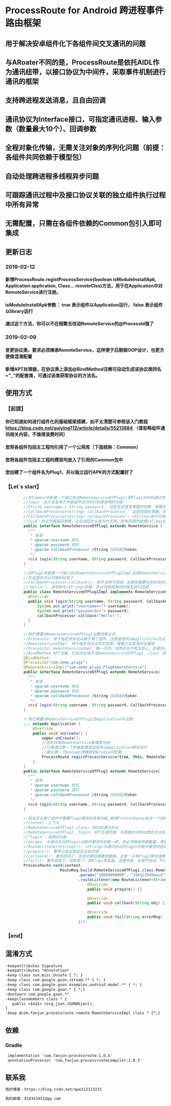 # ProcessRoute for Android 跨进程事件路由框架
## 用于解决安卓组件化下各组件间交叉通讯的问题
## 与ARoater不同的是，ProcessRoute是依托AIDL作为通讯纽带，以接口协议为中间件，采取事件机制进行通讯的框架
## 支持跨进程发送消息，且自由回调
## 通讯协议为Interface接口，可指定通讯进程、输入参数（数量最大10个）、回调参数
## 全程对象化传输，无需关注对象的序列化问题（前提：各组件共同依赖于模型包）
## 自动处理跨进程多线程异步问题
## 可跟踪通讯过程中及接口协议关联的独立组件执行过程中所有异常
## 无需配置，只需在各组件依赖的Common包引入即可集成

## 更新日志
### 2019-02-12
#### 新增ProcessRoute.registProcessService(boolean isModuleInstallApk, Application application, Class... remoteClss)方法，用于在Application中对RemoteService进行注册。
#### isModuleInstallApk参数： true 表示组件以Application运行， false 表示组件以library运行
#### 通过这个方法，你可以不在频繁去改动RemoteService的@ProcessId值了
### 2019-02-09
#### 变更协议类，要求必须继承RemoteService，这样便于后期做OOP设计，也更方便做混淆配置
#### 新增APT处理器，在协议类上添加@BindMethod注解可自动生成该协议类同名+"_"的配套类，可通过该类获取协议的方法名。

## 使用方式

### 【前提】
#### 你已知道如何进行组件化的基础框架搭建，如不太清楚可参照该入门教程 https://blog.csdn.net/guiying712/article/details/55213884 （请忽略组件通讯相关内容，不值得浪费时间）
#### 您将各组件包括主工程均引用了一个公用库（下面统称：Common）
#### 您将各组件包括主工程的模型均放入了引用的Common包中
#### 您创建了一个组件名为Plug1，并以独立运行APK的方式配置好了
### 【Let`s start】
```Java
        //在Common中新建一个接口协议RemoteServiceOfPlug1(即Plug1对外的通讯协议，协议必须继承RemoteService)，可以对外曝光很多功能，这里已登录为例
        //login：该方法名用于外部组件访问时识别其调用的功能
        //String username / String password： 这是实现登录需要的参数，参数支持[0-10]个，类型不限（基本类型必须换成其包装类）
        //CallbackProcessor<String> callbackProcessor： 这是回调处理器，协议的所有方法都必须将该参数放置最末，是必输参数
        //CallbackProcessor<String> callbackProcessor： <String>用于约束回调的类型，类型不限
        //void：协议无需返回参数，无论返回什么值均为无效，所有回调均使用CallbackProcessor处理
        public interface RemoteServiceOfPlug1 extends RemoteService {
          /**
           * 登录
           * @param username 姓名
           * @param password 密码
           * @param callbackProcessor @String 回调返回token
           */
          void login(String username, String password, CallbackProcessor<String> callbackProcessor);
        }
```
```Java
        //在Plug1中新建一个接口协议RemoteServiceOfPlug1Impl实现RemoteServiceOfPlug1协议
        //在这里你可以尽情的玩耍了
        //callbackProcessor.callback(): 改方法用于回调，如果你需要在别的地方回调可将callbackProcessor传递过去而无需关心序列化问题
        //"Hello!": 该参数与<String>依赖，您必须使用相同的类型进行回调
        public class RemoteServiceOfPlug1Impl implements RemoteServiceOfPlug1 {
          @Override
          public void login(String username, String password, CallbackProcessor<String> callbackProcessor) {
              System.out.print("username=>"+ username);
              System.out.print("password=>"+ password);
              callbackProcessor.callback("Hello!");
          }
        }
```
```Java
        //我们需要对RemoteServiceOfPlug1设置依赖关系
        //ProcessId: 用于指定该协议从属于哪个组件，注意是组件以Application方式编译时的ApplicationId
        //RemoteServiceImpl: 用于指定该协议的实现类，需输入实现类的全路径
        //ProcessId, RemoteServiceImpl：缺一不可。当然你也不用太担心，如果协议上有任何的地方有问题，框架都会在调用方回调错误信息以提示您
        //BindMethod APT注解，可自动生成方法RemoteServiceOfPlug1_.class（需要Make一下工程），在需要传方法名的地方建议使用该自动生成的类取值，以达到规范的目的
        @BindMethod
        @ProcessId("com.demo.plug1")
        @RemoteServiceImpl("com.demo.plug1.PlugRemoteService")
        public interface RemoteServiceOfPlug1 extends RemoteService{
          /**
           * 登录
           * @param username 姓名
           * @param password 密码
           * @param callbackProcessor @String 回调返回token
           */
          void login(String username, String password, CallbackProcessor<String> callbackProcessor);
        }
```
```Java
        //我们需要对RemoteServiceOfPlug1在Application中注册
        ... extends Application {
            @Override
            public void onCreate() {
                super.onCreate();
                //您的所有RemoteService都需要注册
                //只需通过第一个参数配置是否组件以Application模式运行
                //建议第一个boolean参数放到Gradle中配置
                ProcessRoute.registProcessService(true, this, RemoteServiceOfPlug1.class);
            }
        }
        public interface RemoteServiceOfPlug1 extends RemoteService{
          /**
           * 登录
           * @param username 姓名
           * @param password 密码
           * @param callbackProcessor @String 回调返回token
           */
          void login(String username, String password, CallbackProcessor<String> callbackProcessor);
        }
```
```Java
        //假设您在某个组件中需要Plug1模块的登录功能,使用ProcessRoute发送一个进程事件消息即可
        //context：上下文
        //RemoteServiceOfPlug1.class: 指向的通讯协议
        //RemoteServiceOfPlug1_.login: APT生成的类，可直接访问协议类的方法名
        //"login"：调用的功能
        //params: 与通讯协议的login功能中要求的参数一样，但必须确保参数数量、类型、顺序一致
        //RouteListener<String>(): <String>与通讯协议的login功能中要求的回调参数一样
        //prepare(): 事件已发出但尚且没有回调
        //callback(): 事件回调了，且成功带回需要的数据。注意：只有Plug1模块调用了callbackProcessor.callback()才会回调
        //fail(): 事件回调了，但失败了。如Plug1未安装、连接失败、未遵守协议、Plug1的实现过程报错都会在这个方法中将详细错误信息带过来
        ProcessRoute.send(context,
                        RouteReq.build(RemoteServiceOfPlug1.class,RemoteServiceOfPlug1_.login)
                                .params("18800000000", "198123545masd")
                                .routeListener(new RouteListener<String>() {
                                    @Override
                                    public void prepare() {}

                                    @Override
                                    public void callback(String obj) {}

                                    @Override
                                    public void fail(String errorMsg) {}
                                }));
```
### 【end】

## 混淆方式
```Xml
-keepattributes Signature
-keepattributes *Annotation*
-keep class sun.misc.Unsafe { *; }
-keep class com.google.gson.stream.** { *; }
-keep class com.google.gson.examples.android.model.** { *; }
-keep class com.google.gson.* { *;}
-dontwarn com.google.gson.**
-keepclassmembers class * {
   public <init> (org.json.JSONObject);
}
-keep @com.fanjun.processroute.remote.RemoteServiceImpl class * {*;}
```

## 依赖
### Gradle
```Xml
 implementation 'com.fanjun:processroute:1.0.4'
 annotationProcessor 'com.fanjun:processroutecompiler:1.0.3'
```

## 联系我
```Xml
我的博客：https://blog.csdn.net/qwe112113215
```
```Xml
我的邮箱：810343451@qq.com
```
